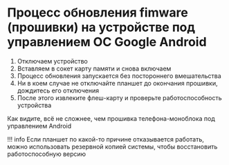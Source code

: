 # Процесс обновления fimware (прошивки) на устройстве под управлением ОС Google Android

1. Отключаем устройство
2. Вставляем в сокет карту памяти и снова включаем
3. Процесс обновления запускается без постороннего вмешательства
4. Ни в коем случае не отключайте планшет до окончания прошивки, дождитесь его отключения
5. После этого извлеките флеш-карту и проверьте работоспособность устройства

Как видите, всё не сложнее, чем прошивка телефона-моноблока под управлением Android

!!! info
    Если планшет по какой-то причине отказывается работать, можно использовать резервной копией системы, чтобы восстановить работоспособную
    версию
